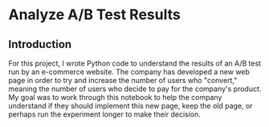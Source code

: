 # Analyze A/B Test Results

## Introduction
For this project, I wrote Python code to understand the results of an A/B test 
run by an e-commerce website. The company has developed a new web page in order 
to try and increase the number of users who "convert," meaning the number of 
users who decide to pay for the company's product. My goal was to work through 
this notebook to help the company understand if they should implement this 
new page, keep the old page, or perhaps run the experiment longer to make 
their decision.